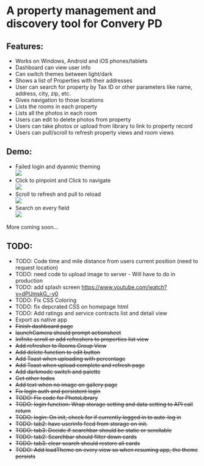 # A property management and discovery tool for Convery PD   

## Features:
- Works on Windows, Android and iOS phones/tablets   
- Dashboard can view user info   
- Can switch themes between light/dark   
- Shows a list of Properties with their addresses   
- User can search for property by Tax ID or other parameters like name, address, city, zip, etc.  
- Gives navigation to those locations   
- Lists the rooms in each property    
- Lists all the photos in each room   
- Users can edit to delete photos from property   
- Users can take photos or upload from library to link to property record  
- Users can pull/scroll to refresh property views and room views    

## Demo:   
- Failed login and dyanmic theming    
[![](http://img.youtube.com/vi/ZOqezijjp6Q/0.jpg)](http://www.youtube.com/watch?v=ZOqezijjp6Q)
- Click to pinpoint and Click to navigate    
[![](http://img.youtube.com/vi/ekl2z9gSGLo/0.jpg)](http://www.youtube.com/watch?v=ekl2z9gSGLo)    
- Scroll to refresh and pull to reload     
[![](http://img.youtube.com/vi/lKdOAUxiVLs/0.jpg)](http://www.youtube.com/watch?v=lKdOAUxiVLs)   
- Search on every field     
[![](http://img.youtube.com/vi/BAscJwnGfjg/0.jpg)](http://www.youtube.com/watch?v=BAscJwnGfjg)   

More coming soon...
  
## TODO:    
- TODO: Code time and mile distance from users current position (need to request location)    
- TODO: need code to upload image to server - Will have to do in production    
- TODO: add splash screen https://www.youtube.com/watch?v=dPUmskG_-y0    
- TODO: Fix CSS Coloring    
- TODO: fix depcrated CSS on homepage html    
- TODO: Add ratings and service contracts list and detail view     
- Export as native app    
- ~~Finish dashboard page~~    
- ~~launchCamera should prompt actionsheet~~    
- ~~Inifnite scroll or add refreshers to properties list view~~   
- ~~Add refresher to Rooms Group View~~   
- ~~Add delete function to edit button~~   
- ~~Add Toast when uploading with percentage~~   
- ~~Add Toast when upload complete and refresh page~~   
- ~~Add darkmode switch and palette~~    
- ~~Get other todos~~   
- ~~Add text when no image on gallery page~~    
- ~~Fix login auth and persistent login~~     
- ~~TODO: Fix code for PhotoLibrary~~   
- ~~TODO: login function: Wrap storage setting and data setting to API call return~~   
- ~~TODO: login: On init, check for if currently logged in to auto-log in~~   
- ~~TODO: tab2: have userinfo feed from storage on init.~~   
- ~~TODO: tab3: Decide if searchbar should be static or scrollable~~      
- ~~TODO: tab2: Searchbar should filter down cards~~    
- ~~TODO: tab3: clear search should restore all cards~~   
- ~~TODO: Add loadTheme on every view so when resuming app, the theme persists~~   
